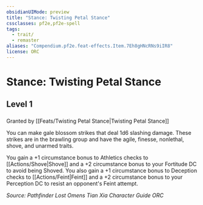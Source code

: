 ```yaml
---
obsidianUIMode: preview
title: "Stance: Twisting Petal Stance"
cssclasses: pf2e,pf2e-spell
tags:
  - trait/
  - remaster
aliases: "Compendium.pf2e.feat-effects.Item.7Eh8gHNcRNs9iIR8"
license: ORC
---
```

# Stance: Twisting Petal Stance
## Level 1
### 






Granted by [[Feats/Twisting Petal Stance|Twisting Petal Stance]]

You can make gale blossom strikes that deal 1d6 slashing damage. These strikes are in the brawling group and have the agile, finesse, nonlethal, shove, and unarmed traits.

You gain a +1 circumstance bonus to Athletics checks to [[Actions/Shove|Shove]] and a +2 circumstance bonus to your Fortitude DC to avoid being Shoved. You also gain a +1 circumstance bonus to Deception checks to [[Actions/Feint|Feint]] and a +2 circumstance bonus to your Perception DC to resist an opponent's Feint attempt.

*Source: Pathfinder Lost Omens Tian Xia Character Guide*
*ORC*